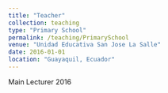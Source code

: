 ```yaml
---
title: "Teacher"
collection: teaching
type: "Primary School"
permalink: /teaching/PrimarySchool
venue: "Unidad Educativa San Jose La Salle"
date: 2016-01-01
location: "Guayaquil, Ecuador"
---
```


Main Lecturer 2016

